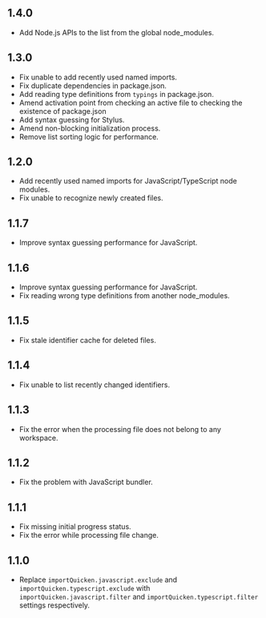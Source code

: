 ## 1.4.0
- Add Node.js APIs to the list from the global node_modules.

## 1.3.0
- Fix unable to add recently used named imports.
- Fix duplicate dependencies in package.json.
- Add reading type definitions from `typings` in package.json.
- Amend activation point from checking an active file to checking the existence of package.json
- Add syntax guessing for Stylus.
- Amend non-blocking initialization process.
- Remove list sorting logic for performance.

## 1.2.0
- Add recently used named imports for JavaScript/TypeScript node modules.
- Fix unable to recognize newly created files.

## 1.1.7
- Improve syntax guessing performance for JavaScript.

## 1.1.6
- Improve syntax guessing performance for JavaScript.
- Fix reading wrong type definitions from another node_modules.

## 1.1.5
- Fix stale identifier cache for deleted files.

## 1.1.4
- Fix unable to list recently changed identifiers.

## 1.1.3
- Fix the error when the processing file does not belong to any workspace.

## 1.1.2
- Fix the problem with JavaScript bundler.

## 1.1.1
- Fix missing initial progress status.
- Fix the error while processing file change.

## 1.1.0
- Replace `importQuicken.javascript.exclude` and `importQuicken.typescript.exclude` with `importQuicken.javascript.filter` and `importQuicken.typescript.filter` settings respectively.